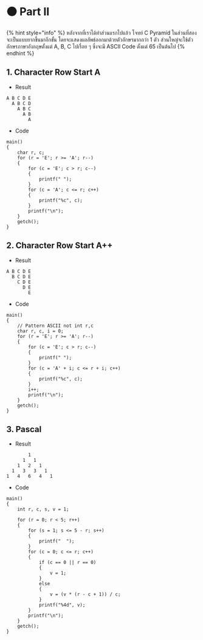 # 🟤 Part II

{% hint style="info" %}
หลังจากที่เราได้ทำส่วนแรกไปแล้ว โจทย์ C Pyramid ในส่วนที่สองจะเป็นแบบยากขึ้นมาอีกขั้น โดยจะแสดงผลลัพธ์ออกมาด้วยตัวอักษรมากกว่า 1 ตัว ส่วนใหญ่จะใช้ตัวอักษรภาษาอังกฤษตั้งแต่ A, B, C ไปเรื่อย ๆ ซึ่งจะมี ASCII Code ตั้งแต่ 65 เป็นต้นไป
{% endhint %}

## **1. Character Row Start A**

* Result

```
A B C D E
  A B C D
    A B C
      A B
        A
```

* Code

```
main()
{
    char r, c;
    for (r = 'E'; r >= 'A'; r--)
    {
        for (c = 'E'; c > r; c--)
        {
            printf(" ");
        }
        for (c = 'A'; c <= r; c++)
        {
            printf("%c", c);
        }
        printf("\n");
    }
    getch();
}
```

## **2. Character Row Start A++**

* Result

```
A B C D E
  B C D E
    C D E
      D E
        E
```

* Code

```
main()
{
    // Pattern ASCII not int r,c
    char r, c, i = 0;
    for (r = 'E'; r >= 'A'; r--)
    {
        for (c = 'E'; c > r; c--)
        {
            printf(" ");
        }
        for (c = 'A' + i; c <= r + i; c++)
        {
            printf("%c", c);
        }
        i++;
        printf("\n");
    }
    getch();
}
```

## **3. Pascal**

* Result

```
        1
      1   1
    1   2   1
  1   3   3   1
1   4   6   4   1
```

* Code

```
main()
{
    int r, c, s, v = 1;

    for (r = 0; r < 5; r++)
    {
        for (s = 1; s <= 5 - r; s++)
        {
            printf("  ");
        }
        for (c = 0; c <= r; c++)
        {
            if (c == 0 || r == 0)
            {
                v = 1;
            }
            else
            {
                v = (v * (r - c + 1)) / c;
            }
            printf("%4d", v);
        }
        printf("\n");
    }
    getch();
}
```
